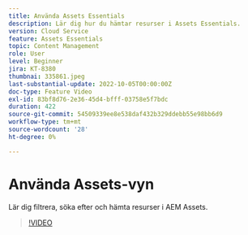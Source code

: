 ```yaml
---
title: Använda Assets Essentials
description: Lär dig hur du hämtar resurser i Assets Essentials.
version: Cloud Service
feature: Assets Essentials
topic: Content Management
role: User
level: Beginner
jira: KT-8380
thumbnai: 335861.jpeg
last-substantial-update: 2022-10-05T00:00:00Z
doc-type: Feature Video
exl-id: 83bf8d76-2e36-45d4-bfff-03758e5f7bdc
duration: 422
source-git-commit: 54509339ee8e538daf432b329ddebb55e98bb6d9
workflow-type: tm+mt
source-wordcount: '28'
ht-degree: 0%

---
```


# Använda Assets-vyn

Lär dig filtrera, söka efter och hämta resurser i AEM Assets.

>[!VIDEO](https://video.tv.adobe.com/v/335861?quality=12&learn=on)
